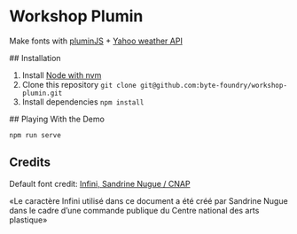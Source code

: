 # Workshop Plumin

Make fonts with [pluminJS](http://www.pluminjs.com/) + [Yahoo weather API](https://developer.yahoo.com/weather/)

## Installation

1. Install [Node with nvm](https://github.com/creationix/nvm)
2. Clone this repository `git clone git@github.com:byte-foundry/workshop-plumin.git`
3. Install dependencies `npm install`

## Playing With the Demo

`npm run serve`

## Credits

Default font credit: [Infini, Sandrine Nugue / CNAP](http://www.cnap.graphismeenfrance.fr/infini/)

«Le caractère Infini utilisé dans ce document a été créé par Sandrine Nugue dans le cadre d’une commande publique du Centre national des arts plastique»
